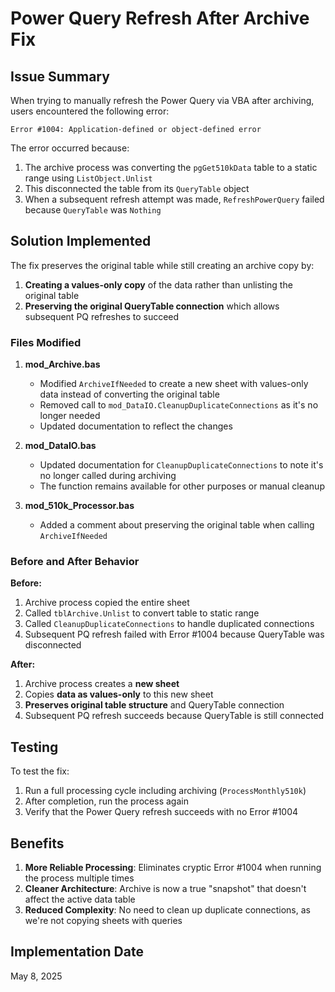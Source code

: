 # Power Query Refresh After Archive Fix

## Issue Summary

When trying to manually refresh the Power Query via VBA after archiving, users encountered the following error:
```
Error #1004: Application-defined or object-defined error
```

The error occurred because:
1. The archive process was converting the `pgGet510kData` table to a static range using `ListObject.Unlist`
2. This disconnected the table from its `QueryTable` object
3. When a subsequent refresh attempt was made, `RefreshPowerQuery` failed because `QueryTable` was `Nothing`

## Solution Implemented

The fix preserves the original table while still creating an archive copy by:
1. **Creating a values-only copy** of the data rather than unlisting the original table
2. **Preserving the original QueryTable connection** which allows subsequent PQ refreshes to succeed

### Files Modified

1. **mod_Archive.bas**
   - Modified `ArchiveIfNeeded` to create a new sheet with values-only data instead of converting the original table
   - Removed call to `mod_DataIO.CleanupDuplicateConnections` as it's no longer needed
   - Updated documentation to reflect the changes

2. **mod_DataIO.bas**
   - Updated documentation for `CleanupDuplicateConnections` to note it's no longer called during archiving
   - The function remains available for other purposes or manual cleanup

3. **mod_510k_Processor.bas**
   - Added a comment about preserving the original table when calling `ArchiveIfNeeded`

### Before and After Behavior

**Before:**
1. Archive process copied the entire sheet
2. Called `tblArchive.Unlist` to convert table to static range
3. Called `CleanupDuplicateConnections` to handle duplicated connections
4. Subsequent PQ refresh failed with Error #1004 because QueryTable was disconnected

**After:**
1. Archive process creates a **new sheet**
2. Copies **data as values-only** to this new sheet
3. **Preserves original table structure** and QueryTable connection
4. Subsequent PQ refresh succeeds because QueryTable is still connected

## Testing

To test the fix:
1. Run a full processing cycle including archiving (`ProcessMonthly510k`)
2. After completion, run the process again
3. Verify that the Power Query refresh succeeds with no Error #1004

## Benefits

1. **More Reliable Processing**: Eliminates cryptic Error #1004 when running the process multiple times
2. **Cleaner Architecture**: Archive is now a true "snapshot" that doesn't affect the active data table
3. **Reduced Complexity**: No need to clean up duplicate connections, as we're not copying sheets with queries

## Implementation Date
May 8, 2025

